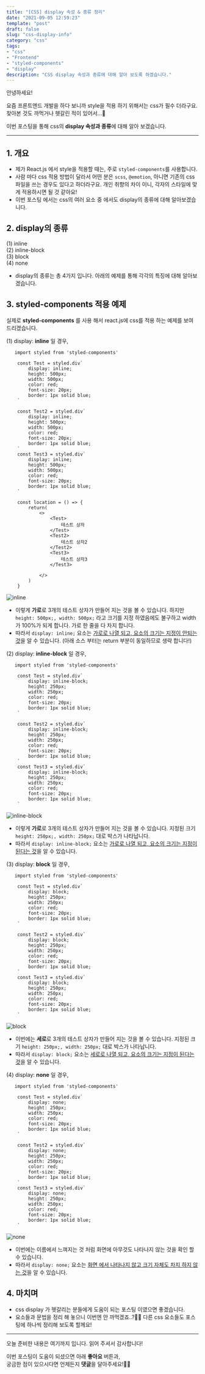 ```yaml
---
title: "[CSS] display 속성 & 종류 정리"
date: "2021-09-05 12:59:23"
template: "post"
draft: false
slug: "css-display-info"
category: "css"
tags:
- "css"
- "Frontend"
- "styled-components"
- "display"
description: "CSS display 속성과 종류에 대해 알아 보도록 하겠습니다."
---
```


안녕하세요!

요즘 프론트엔드 개발을 하다 보니까 style을 적용 하기 위해서는 css가 필수 더라구요.  
찾아본 것도 까먹거나 헷갈린 적이 있어서...🥲  

이번 포스팅을 통해  css의 **display 속성과 종류**에 대해 알아 보겠습니다.

-----
## 1. 개요
- 제가 React.js 에서 style을 적용할 때는, 주로 `styled-components`를 사용합니다.
- 사람 마다 css 적용 방법이 달라서 어떤 분은 `scss`, `@emotion`, 아니면 기존의 css 파일을 쓰는 경우도 있다고 하더라구요. 개인 취향의 차이 이니, 각자의 스타일에 맞게 적용하시면 될 것 같아요!
- 이번 포스팅 에서는 css의 여러 요소 중 에서도 display의 종류에 대해 알아보겠습니다.


## 2. display의 종류
(1) inline   
(2) inline-block  
(3) block  
(4) none  
- display의 종류는 총 4가지 입니다. 아래의 예제를 통해 각각의 특징에 대해 알아보겠습니다.


## 3. styled-components 적용 예제
실제로 **styled-components** 를 사용 해서 react.js에 css를 적용 하는 예제를 보여 드리겠습니다.

(1) display: **inline** 일 경우,
```
   import styled from 'styled-components'

    const Test = styled.div`
        display: inline;
        height: 500px;
        width: 500px;
        color: red;
        font-size: 20px;
        border: 1px solid blue;
    `
    
    const Test2 = styled.div`
        display: inline;
        height: 500px;
        width: 500px;
        color: red;
        font-size: 20px;
        border: 1px solid blue;
    `
    const Test3 = styled.div`
        display: inline;
        height: 500px;
        width: 500px;
        color: red;
        font-size: 20px;
        border: 1px solid blue;
    `
    
    const location = () => {
        return(
            <>
                <Test>
                    테스트 상자
                </Test>
                <Test2>
                    테스트 상자2
                </Test2>
                <Test3>
                    테스트 상자3
                </Test3>
    
            </>
        )
    }
```
![inline](../../../static/assets/images/css/css-div-inline.png)

- 이렇게 **가로**로 3개의 테스트 상자가 만들어 지는 것을 볼 수 있습니다. 하지만 `height: 500px;, width: 500px;` 라고 크기를 지정 하였음에도 불구하고 width가 100%가 되게 합니다. 가로 한 줄을 다 차지 합니다.
- 따라서 `display: inline;` 요소는 <U>가로로 나열 되고, 요소의 크기는 지정이 안되는 것</U>을 알 수 있습니다.
(아래 소스 부터는 return 부분이 동일하므로 생략 합니다!)


(2) display: **inline-block** 일 경우,

```
   import styled from 'styled-components'

    const Test = styled.div`
        display: inline-block;
        height: 250px;
        width: 250px;
        color: red;
        font-size: 20px;
        border: 1px solid blue;
    `

    const Test2 = styled.div`
        display: inline-block;
        height: 250px;
        width: 250px;
        color: red;
        font-size: 20px;
        border: 1px solid blue;
    `
    const Test3 = styled.div`
        display: inline-block;
        height: 250px;
        width: 250px;
        color: red;
        font-size: 20px;
        border: 1px solid blue;
    `
```
![inline-block](../../../static/assets/images/css/css-div-inline-block.png)
- 이렇게 **가로**로 3개의 테스트 상자가 만들어 지는 것을 볼 수 있습니다. 지정된 크기 `height: 250px;, width: 250px;` 대로 박스가 나타납니다.
- 따라서 `display: inline-block;` 요소는 <U>가로로 나열 되고, 요소의 크기는 지정이 된다는 것</U>을 알 수 있습니다.


(3) display: **block** 일 경우,

```
   import styled from 'styled-components'

    const Test = styled.div`
        display: block;
        height: 250px;
        width: 250px;
        color: red;
        font-size: 20px;
        border: 1px solid blue;
    `

    const Test2 = styled.div`
        display: block;
        height: 250px;
        width: 250px;
        color: red;
        font-size: 20px;
        border: 1px solid blue;
    `
    const Test3 = styled.div`
        display: block;
        height: 250px;
        width: 250px;
        color: red;
        font-size: 20px;
        border: 1px solid blue;
    `
```
![block](../../../static/assets/images/css/css-div-block.png)
- 이번에는 **세로**로 3개의 테스트 상자가 만들어 지는 것을 볼 수 있습니다. 지정된 크기 `height: 250px;, width: 250px;` 대로 박스가 나타납니다.
- 따라서 `display: block;` 요소는 <U>세로로 나열 되고, 요소의 크기는 지정이 된다는 것</U>을 알 수 있습니다.


(4) display: **none** 일 경우,
```
   import styled from 'styled-components'

    const Test = styled.div`
        display: none;
        height: 250px;
        width: 250px;
        color: red;
        font-size: 20px;
        border: 1px solid blue;
    `

    const Test2 = styled.div`
        display: none;
        height: 250px;
        width: 250px;
        color: red;
        font-size: 20px;
        border: 1px solid blue;
    `
    const Test3 = styled.div`
        display: none;
        height: 250px;
        width: 250px;
        color: red;
        font-size: 20px;
        border: 1px solid blue;
    `
```
![none](../../../static/assets/images/css/css-div-none.png)
- 이번에는 이름에서 느껴지는 것 처럼 화면에 아무것도 나타나지 않는 것을 확인 할 수 있습니다.
- 따라서 `display: none;` 요소는 <U>화면 에서 나타나지 않고 크기 자체도 차지 하지 않는 것</U>을 알 수 있습니다.


## 4. 마치며
- css display 가 헷갈리는 분들에게 도움이 되는 포스팅 이였으면 좋겠습니다.
- 요소들과 문법을 정리 해 놓으니 이번엔 안 까먹겠죠..?👍🏻 다른 css 요소들도 포스팅에 하나씩 정리해 보도록 할께요!

-----

오늘 준비한 내용은 여기까지 입니다. 읽어 주셔서 감사합니다!

이번 포스팅이 도움이 되셨으면 아래 **좋아요** 버튼과,  
궁금한 점이 있으시다면 언제든지 **댓글**을 달아주세요!🤖✨
